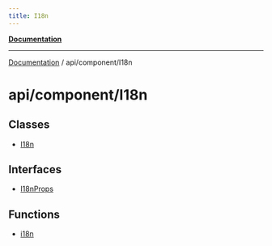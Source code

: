 ```yaml
---
title: I18n
---
```


[**Documentation**](../../../index.md)

***

[Documentation](../../../index.md) / api/component/I18n

# api/component/I18n

## Classes

- [I18n](classes/I18n.md)

## Interfaces

- [I18nProps](interfaces/I18nProps.md)

## Functions

- [i18n](functions/i18n.md)
